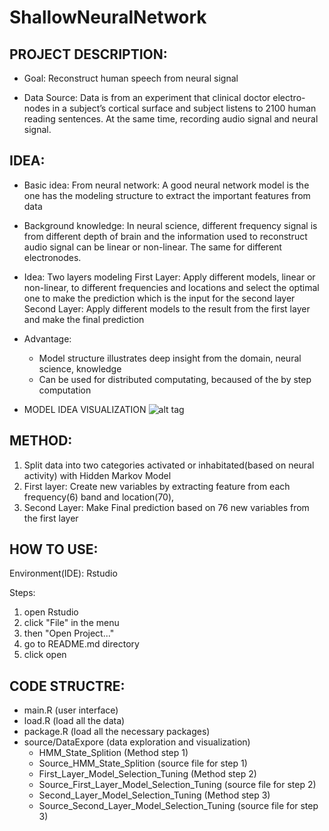 # ShallowNeuralNetwork

## PROJECT DESCRIPTION:
* Goal: Reconstruct human speech from neural signal

* Data Source: Data is from an experiment that clinical doctor electro-nodes in a subject’s cortical surface and subject listens to 2100 human reading sentences. At the same time, recording audio signal and neural signal. 

## IDEA: 
* Basic idea: From neural network: A good neural network model is the one has the modeling structure to extract the important features from data
* Background knowledge: In neural science, different frequency signal is from different depth of brain and the information used to reconstruct audio signal can be linear or non-linear. The same for different electronodes.
* Idea: Two layers modeling
	First Layer: Apply different models, linear or non-linear, to different frequencies and locations and select the optimal one to make the prediction which is the input for the second layer
	Second Layer: Apply different models to the result from the first layer and make the final prediction
* Advantage:
  * Model structure illustrates deep insight from the domain, neural science, knowledge
  * Can be used for distributed computating, becaused of the by step computation

* MODEL IDEA VISUALIZATION 
![alt tag](https://cloud.githubusercontent.com/assets/14370804/22751570/80cd5cac-edfa-11e6-9dc9-36824fd312ae.png)


## METHOD: 
1. Split data into two categories activated or inhabitated(based on neural activity) with Hidden Markov Model
2. First layer: Create new variables by extracting feature from each frequency(6) band and location(70), 
3. Second Layer: Make Final prediction based on 76 new variables from the first layer
	

## HOW TO USE:
Environment(IDE): Rstudio

Steps:
1. open Rstudio
2. click "File" in the menu
3. then "Open Project..."
4. go to README.md directory
5. click open


## CODE STRUCTRE:
* main.R (user interface)
* load.R (load all the data)
* package.R (load all the necessary packages)
* source/DataExpore (data exploration and visualization)
  * HMM_State_Splition (Method step 1)
  * Source_HMM_State_Splition (source file for step 1)
  * First_Layer_Model_Selection_Tuning (Method step 2)
  * Source_First_Layer_Model_Selection_Tuning (source file for step 2)
  * Second_Layer_Model_Selection_Tuning (Method step 3)
  * Source_Second_Layer_Model_Selection_Tuning (source file for step 3)



